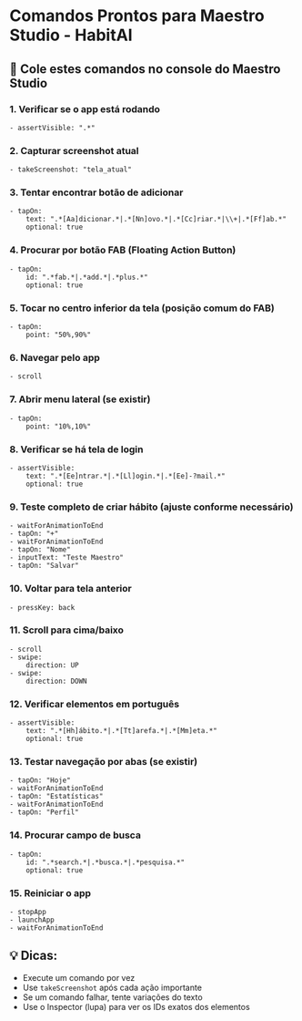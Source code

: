 # Comandos Prontos para Maestro Studio - HabitAI

## 🚀 Cole estes comandos no console do Maestro Studio

### 1. Verificar se o app está rodando
```
- assertVisible: ".*"
```

### 2. Capturar screenshot atual
```
- takeScreenshot: "tela_atual"
```

### 3. Tentar encontrar botão de adicionar
```
- tapOn:
    text: ".*[Aa]dicionar.*|.*[Nn]ovo.*|.*[Cc]riar.*|\\+|.*[Ff]ab.*"
    optional: true
```

### 4. Procurar por botão FAB (Floating Action Button)
```
- tapOn:
    id: ".*fab.*|.*add.*|.*plus.*"
    optional: true
```

### 5. Tocar no centro inferior da tela (posição comum do FAB)
```
- tapOn:
    point: "50%,90%"
```

### 6. Navegar pelo app
```
- scroll
```

### 7. Abrir menu lateral (se existir)
```
- tapOn:
    point: "10%,10%"
```

### 8. Verificar se há tela de login
```
- assertVisible:
    text: ".*[Ee]ntrar.*|.*[Ll]ogin.*|.*[Ee]-?mail.*"
    optional: true
```

### 9. Teste completo de criar hábito (ajuste conforme necessário)
```
- waitForAnimationToEnd
- tapOn: "+"
- waitForAnimationToEnd
- tapOn: "Nome"
- inputText: "Teste Maestro"
- tapOn: "Salvar"
```

### 10. Voltar para tela anterior
```
- pressKey: back
```

### 11. Scroll para cima/baixo
```
- scroll
- swipe:
    direction: UP
- swipe:
    direction: DOWN
```

### 12. Verificar elementos em português
```
- assertVisible:
    text: ".*[Hh]ábito.*|.*[Tt]arefa.*|.*[Mm]eta.*"
    optional: true
```

### 13. Testar navegação por abas (se existir)
```
- tapOn: "Hoje"
- waitForAnimationToEnd
- tapOn: "Estatísticas"
- waitForAnimationToEnd
- tapOn: "Perfil"
```

### 14. Procurar campo de busca
```
- tapOn:
    id: ".*search.*|.*busca.*|.*pesquisa.*"
    optional: true
```

### 15. Reiniciar o app
```
- stopApp
- launchApp
- waitForAnimationToEnd
```

## 💡 Dicas:
- Execute um comando por vez
- Use `takeScreenshot` após cada ação importante
- Se um comando falhar, tente variações do texto
- Use o Inspector (lupa) para ver os IDs exatos dos elementos
